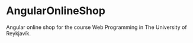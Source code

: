 # AngularOnlineShop
Angular online shop for the course Web Programming in The University of Reykjavík.
